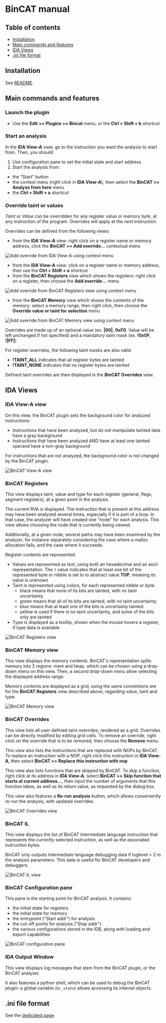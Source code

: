 # BinCAT manual

## Table of contents
* [Installation](#installation)
* [Main commands and features](#main-commands-and-features)
* [IDA Views](#ida-views)
* [.ini file format](#ini-file-format)

## Installation
See [README](../README.md#installation).

## Main commands and features

### Launch the plugin
* Use the **Edit >> Plugins >> Bincat** menu, or the **Ctrl + Shift + b**
  shortcut

### Start an analysis
In the **IDA View-A** view, go to the instruction you want the analysis to
start from. Then, you should:
1. Use configuration pane to set the initial state and start address
2. Start the analysis from:
  * the "Start" button
  * the context menu (right click in **IDA View-A**), then select the
  **BinCAT >> Analyze from here** menu
  * the **Ctrl + Shift + a** shortcut

### Override taint or values
*Taint* or *Value* can be overridden for any register value or memory byte, at
any instruction of the program. Overrides will apply at the *next* instruction.

Overrides can be defined from the following views:
* from the **IDA View-A** view: right click on a register name or memory
  address, click the **BinCAT >> Add override...** contextual menu

![Add override from IDA View-A using context menu](img/add-override-view-a.png)

* from the **IDA View-A** view: click on a register name or memory address,
  then use the **Ctrl + Shift + o** shortcut
* from the **BinCAT Registers** view which shows the registers: right click on
  a register, then choose the **Add override...** menu

![Add override from BinCAT Registers view using context menu](img/add-override-registers-view.png)

* from the **BinCAT Memory** view which shows the contents of the memory: select
  a memory range, then right click, then choose the **Override value or taint for
  selection** menu

![Add override from BinCAT Memory view using context menu](img/add-override-memory-view.png)

Overrides are made up of an optional value (ex. **|00|**, **0xF0**. Value will be left unchanged if not specified) and a mandatory taint mask (ex. **!0x0F**, **!|FF|**)

For register overrides, the following taint masks are also valid:
* **!TAINT_ALL** indicates that all register bytes are tainted
* **!TAINT_NONE** indicates that no register bytes are tainted

Defined taint overrides are then displayed in the **BinCAT Overrides** view.

## IDA Views

### IDA View-A view
On this view, the BinCAT plugin sets the background color for analyzed
instructions:
* Instructions that have been analyzed, but do not manipulate tainted data have
  a gray background
* Instructions that have been analyzed AND have at least one tainted operand
  have a non-gray background

For instructions that are not analyzed, the background color is not changed by
the BinCAT plugin.

![BinCAT View-A view](img/ida-view-A.png)

### BinCAT Registers
This view displays taint, value and type for each register (general, flags,
segment registers), at a given point in the analysis.

The current RVA is displayed. The instruction that is present at this address
may have been analyzed several times, especially if it is part of a loop. In
that case, the analyzer will have created one "node" for each analysis. This
view allows choosing the node that is currently being viewed.

Additionally, at a given node, several paths may have been examined by the
analyzer, for instance separately considering the case where a malloc
allocation fails, and the case where it succeeds.

Register contents are represented:
* Values are represented as text, using both an hexadecimal and an ascii
  representation. The `?` value indicates that at least one bit of the
  represented byte or nibble is set to to abstract value **TOP**, meaning its
  value is unknown
* Taint is represented using colors, for each represented nibble or byte:
  * black means that none of its bits are tainted, with no taint uncertainty
  * green means that all of its bits are tainted, with no taint uncertainty
  * blue means that at least one of the bits is uncertainly tainted
  * yellow is used if there is no taint uncertainty, and some of the bits only
    are tainted
* Type is displayed as a tooltip, shown when the mouse hovers a register, if
  type data is available

![BinCAT Registers view](img/bincat-registers.png)

### BinCAT Memory view

This view displays the memory contents. BinCAT's representation splits memory
into 2 regions: mem and heap, which can be chosen using a drop-down
menu on this view. Then, a second drop-down menu allow selecting the displayed
address range.

Memory contents are displayed as a grid, using the same conventions are for the **BinCAT Registers** view described above, regarding value, taint and type.

![BinCAT Memory view](img/bincat-memory.png)

### BinCAT Overrides

This view lists all user-defined taint overrides, rendered as a grid. Overrides
can be directly modified by editing grid cells. To remove an override, right
click on the override that is to be removed, then choose the **Remove** menu.

This view also lists the instructions that are replaced with NOPs by BinCAT. To
replace an instruction with a NOP, right click this instruction in **IDA
View-A**, then select **BinCAT >> Replace this instruction with nop**

This view also lists functions that are skipped by BinCAT. To skip a function,
right click at its address in **IDA View-A**, select **BinCAT >> Skip function
that starts at current address...**, then input the number of arguments that
this function takes, as well as its return value, as requested by the dialog
box.

This view also features a **Re-run analysis** button, which allows conveniently
re-run the analysis, with updated overrides.

![BinCAT Overrides view](img/bincat-overrides.png)

### BinCAT IL

This view displays the list of BinCAT intermediate language instruction that
represents the currently selected instruction, as well as the associated
instruction bytes. 

BinCAT only outputs intermediate language debugging data if loglevel > 2 in the
analysis parameters. This data is useful for BinCAT developers and debuggers.

![BinCAT IL view](img/bincat-il.png)

### BinCAT Configuration pane

This pane is the starting point for BinCAT analysis. It contains:
* the initial state for registers
* the initial state for memory
* the entrypoint ("Start addr") for analysis
* the cut-off points for analysis ("Stop addr")
* the various configurations stored in the IDB, along with loading and export capabilities

![BinCAT configuration pane](img/bincat-conf-pane.png)

### IDA Output Window

This view displays log messages that stem from the BinCAT plugin, or the BinCAT
analyzer.

It also features a python shell, which can be used to debug the BinCAT plugin:
a global variable (`bc_state`) allows accessing its internal objects.

## .ini file format

See the [dedicated page](ini_format.md).

